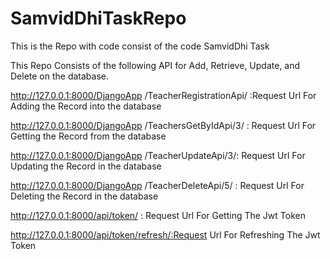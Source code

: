 # SamvidDhiTaskRepo
This is the Repo with code consist of the code SamvidDhi Task


This Repo Consists of the following API for  Add, Retrieve, Update, and Delete on the database.

http://127.0.0.1:8000/DjangoApp /TeacherRegistrationApi/ :Request Url For Adding the Record into the database 

http://127.0.0.1:8000/DjangoApp /TeachersGetByIdApi/3/  : Request Url For Getting  the Record from the database 

http://127.0.0.1:8000/DjangoApp /TeacherUpdateApi/3/: Request Url For Updating the Record in the database 

http://127.0.0.1:8000/DjangoApp /TeacherDeleteApi/5/ : Request Url For Deleting the Record in the database 

http://127.0.0.1:8000/api/token/ : Request Url For Getting The Jwt Token

http://127.0.0.1:8000/api/token/refresh/:Request Url For Refreshing  The Jwt Token



